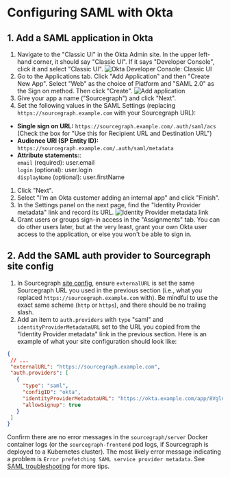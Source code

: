 # Configuring SAML with Okta

## 1. Add a SAML application in Okta

1. Navigate to the "Classic UI" in the Okta Admin site. In the upper left-hand corner, it should say "Classic UI". If it says "Developer Console", click it and select "Classic UI". ![Okta Developer Console: Classic UI](https://user-images.githubusercontent.com/1646931/71300638-7a52fd80-234b-11ea-90cf-960820d4d5f2.png)
1. Go to the Applications tab. Click "Add Application" and then "Create New App". Select "Web" as the choice of Platform and "SAML 2.0" as the Sign on method. Then click "Create". ![Add application](https://user-images.githubusercontent.com/1646931/71300683-02390780-234c-11ea-8cbb-7c9987d3b472.png)
1. Give your app a name ("Sourcegraph") and click "Next".
1. Set the following values in the SAML Settings (replacing `https://sourcegraph.example.com` with your Sourcegraph URL):
  * **Single sign on URL:** `https://sourcegraph.example.com/.auth/saml/acs`<br>
    (Check the box for "Use this for Recipient URL and Destination URL")
  * **Audience URI (SP Entity ID):** `https://sourcegraph.example.com/.auth/saml/metadata`
  * **Attribute statements:**:<br>
    `email` (required): user.email<br>
    `login` (optional): user.login<br>
    `displayName` (optional): user.firstName<br>
1. Click "Next".
1. Select "I'm an Okta customer adding an internal app" and click "Finish".
1. In the Settings panel on the next page, find the "Identity Provider metadata" link and record its URL. ![Identity Provider metadata link](https://user-images.githubusercontent.com/1646931/71300825-63ada600-234d-11ea-858a-a489d8a79168.png)
1. Grant users or groups sign-in access in the "Assignments" tab. You can do other users later, but at the very least, grant your own Okta user access to the application, or else you won't be able to sign in.

## 2. Add the SAML auth provider to Sourcegraph site config

1. In Sourcegraph [site config](../../config/site_config.md), ensure `externalURL` is set the same Sourcegraph URL you used in the previous section (i.e., what you replaced `https://sourcegraph.example.com` with). Be mindful to use the exact same scheme (`http` or `https`), and there should be no trailing slash.
1. Add an item to `auth.providers` with `type` "saml" and `identityProviderMetadataURL` set to the URL you copied from the "Identity Provider metadata" link in the previous section. Here is an example of what your site configuration should look like:

```json
{
 // ...
 "externalURL": "https://sourcegraph.example.com",
 "auth.providers": [
   {
     "type": "saml",
     "configID": "okta",
     "identityProviderMetadataURL": "https://okta.example.com/app/8VglnckX0yyhdkp0bk00/sso/saml/metadata",
     "allowSignup": true 
   }
 ]
}
```

Confirm there are no error messages in the `sourcegraph/server` Docker container logs (or the `sourcegraph-frontend` pod logs, if Sourcegraph is deployed to a Kubernetes cluster). The most likely error message indicating a problem is `Error prefetching SAML service provider metadata`. See [SAML troubleshooting](../saml.md#saml-troubleshooting) for more tips.
